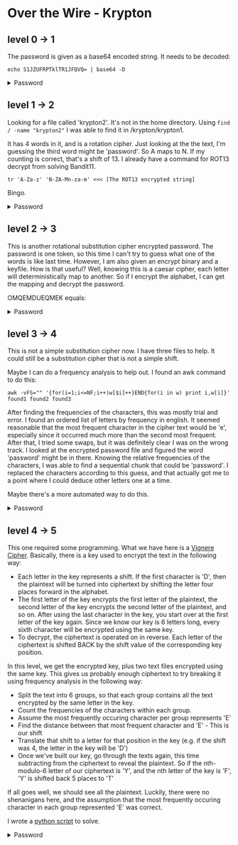 # Over the Wire - Krypton

## level 0 -> 1
The password is given as a base64 encoded string. It needs to be decoded:

`echo S1JZUFRPTklTR1JFQVQ= | base64 -D`
<details><summary>Password</summary>
	<p>	
	KRYPTONISGREAT
</p>
</details>

## level 1 -> 2
Looking for a file called 'krypton2'. It's not in the home directory. Using `find / -name "krypton2"` I was able to find it in /krypton/krypton1.

It has 4 words in it, and is a rotation cipher. Just looking at the the text, I'm guessing the third word might be 'password'. So A maps to N. If my counting is correct, that's a shift of 13. I already have a command for ROT13 decrypt from solving Bandit11.

`tr 'A-Za-z' 'N-ZA-Mn-za-m' <<< [The ROT13 encrypted string]`

Bingo.
<details><summary>Password</summary>
	<p>	
	LEVEL TWO PASSWORD ROTTEN
</p>
</details>

## level 2 -> 3
This is another rotational substitution cipher encrypted password. The password is one token, so this time I can't try to guess what one of the words is like last time. However, I am also given an encrypt binary and a keyfile. How is that useful? Well, knowing this is a caesar cipher, each letter will deterministically map to another. So if I encrypt the alphabet, I can get the mapping and decrypt the password.

OMQEMDUEQMEK equals:
<details><summary>Password</summary>
	<p>	
	CAESARISEASY
</p>
</details>

## level 3 -> 4
This is not a simple substitution cipher now. I have three files to help. It could still be a substitution cipher that is not a simple shift.

Maybe I can do a frequency analysis to help out. I found an awk command to do this:

`awk -vFS="" '{for(i=1;i<=NF;i++)w[$i]++}END{for(i in w) print i,w[i]}' found1 found2 found3`

After finding the frequencies of the characters, this was mostly trial and error. I found an ordered list of letters by frequency in english. It seemed reasonable that the most frequent character in the cipher text would be 'e', especially since it occurred much more than the second most frequent. After that, I tried some swaps, but it was definitely clear I was on the wrong track. I looked at the encrypted password file and figured the word 'password' might be in there. Knowing the relative frequencies of the characters, I was able to find a sequential chunk that could be 'password'. I replaced the characters according to this guess, and that actually got me to a point where I could deduce other letters one at a time.

Maybe there's a more automated way to do this.

<details><summary>Password</summary>
	<p>	
	BRUTE
</p>
</details>

## level 4 -> 5

This one required some programming. What we have here is a [Vignere Cipher](https://en.wikipedia.org/wiki/Vigen%C3%A8re_cipher). Basically, there is a key used to encrypt the text in the following way:
* Each letter in the key represents a shift. If the first character is 'D', then the plaintext will be turned into ciphertext by shifting the letter four places forward in the alphabet.
* The first letter of the key encrypts the first letter of the plaintext, the second letter of the key encrypts the second letter of the plaintext, and so on. After using the last character in the key, you start over at the first letter of the key again. Since we know our key is 6 letters long, every sixth character will be encrypted using the same key.
* To decrypt, the ciphertext is operated on in reverse. Each letter of the ciphertext is shifted BACK by the shift value of the corresponding key position.

In this level, we get the encrypted key, plus two text files encrypted using the same key. This gives us probably enough ciphertext to try breaking it using frequency analysis in the following way:
* Split the text into 6 groups, so that each group contains all the text encrypted by the same letter in the key.
* Count the frequencies of the characters within each group.
* Assume the most frequently occuring character per group represents 'E'
* Find the distance between that most frequent character and 'E' - This is our shift
* Translate that shift to a letter for that position in the key (e.g. if the shift was 4, the letter in the key will be 'D')
* Once we've built our key, go through the texts again, this time subtracting from the ciphertext to reveal the plaintext. So if the nth-modulo-6 letter of our ciphertext is 'Y', and the nth letter of the key is 'F', 'Y' is shifted back 5 places to 'T'

If all goes well, we should see all the plaintext. Luckily, there were no shenanigans here, and the assumption that the most frequently occuring character in each group represented 'E' was correct.

I wrote a [python script](krypton5.py) to solve.

<details><summary>Password</summary>
	<p>	
	CLEARTEXT
</p>
</details>